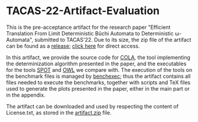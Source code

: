 # TACAS-22-Artifact-Evaluation

This is the pre-acceptance artifact for the research paper "Efficient Translation From Limit Deterministic Büchi Automata to Deterministic ω-Automata", submitted to TACAS'22.
Due to its size, the zip file of the artifact can be found as a [release](https://github.com/fengwz17/TACAS-22-Artifact-Evaluation/releases/tag/v1.0); [click here](https://github.com/fengwz17/TACAS-22-Artifact-Evaluation/releases/download/v1.0/artifact.zip) for direct access.

In this artifact, we provide the source code for [COLA](https://github.com/fengwz17/COLA), the tool implementing the determinization algorithm presented in the paper, and the executables for the tools [SPOT](https://spot.lrde.epita.fr/) and [OWL](https://owl.model.in.tum.de/) we compare with.
The execution of the tools on the benchmark files is managed by [benchexec](https://github.com/sosy-lab/benchexec/); thus the artifact contains all files needed to execute the benchmarks, together with scripts and TeX files used to generate the plots presented in the paper, either in the main part or in the appendix.

The artifact can be downloaded and used by respecting the content of License.txt, as stored in the [artifact.zip](https://github.com/fengwz17/TACAS-22-Artifact-Evaluation/releases/download/v1.0/artifact.zip) file.
